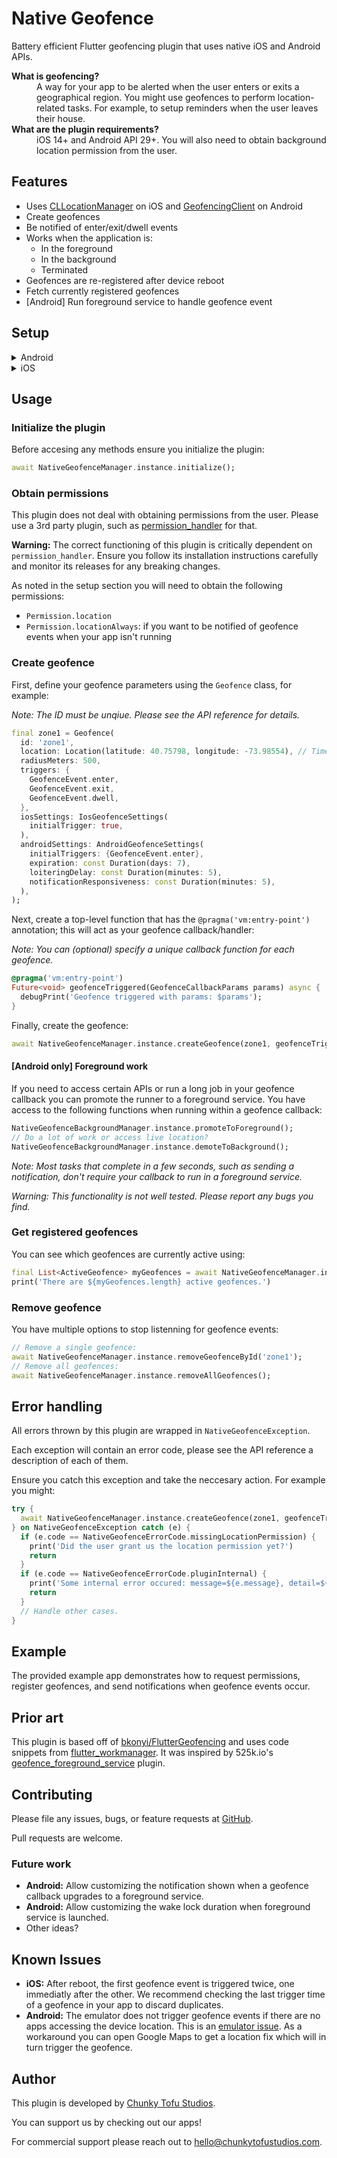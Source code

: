 # Native Geofence

Battery efficient Flutter geofencing plugin that uses native iOS and Android APIs.

<dl>
  <dt><b>What is geofencing?</b></dt>
  <dd>A way for your app to be alerted when the user enters or exits a geographical region. You might use geofences to perform location-related tasks. For example, to setup reminders when the user leaves their house.</dd>
  <dt><b>What are the plugin requirements?</b></dt>
  <dd>iOS 14+ and Android API 29+. You will also need to obtain background location permission from the user.</dd>
</dl>

## Features

* Uses [CLLocationManager](https://developer.apple.com/documentation/corelocation/cllocationmanager) on iOS and [GeofencingClient](https://developer.android.com/develop/sensors-and-location/location/geofencing) on Android
* Create geofences
* Be notified of enter/exit/dwell events
* Works when the application is:
  * In the foreground
  * In the background
  * Terminated
* Geofences are re-registered after device reboot
* Fetch currently registered geofences
* [Android] Run foreground service to handle geofence event

## Setup

<details>
<summary>Android</summary>

### Android

1. Upgrade to Kotlin `1.9.25` or later

Follow the guide [here](https://docs.flutter.dev/release/breaking-changes/kotlin-version) to ensure your Kotlin version is at least `1.9.25`.

The latest Kotlin version can be found [here](https://mvnrepository.com/artifact/org.jetbrains.kotlin.android/org.jetbrains.kotlin.android.gradle.plugin). Note that as of Jan 2025 Flutter does not work well with Kotlin 2+.

NOTE: You may also need Gradle 8+ to use this plugin. See this [issue](https://github.com/ChunkyTofuStudios/native_geofence/issues/4).

2. Set your `minSdkVersion` to `26` or above.

*Explanation: If you need to support prior Android builds it might be possible to accommodate this. Please send a PR or file a bug.*

See the [example plugin](https://github.com/ChunkyTofuStudios/native_geofence/blob/main/example/android/app/src/main/AndroidManifest.xml) for a full demonstration.

3. In your `AndroidManifest.xml` add the following lines right before `</application>`:

```xml
<!-- Used by plugin: native_geofence -->
<receiver android:name="com.chunkytofustudios.native_geofence.receivers.NativeGeofenceBroadcastReceiver"
          android:exported="true"/>
<receiver android:name="com.chunkytofustudios.native_geofence.receivers.NativeGeofenceRebootBroadcastReceiver"
          android:exported="true">
    <intent-filter>
        <action android:name="android.intent.action.BOOT_COMPLETED"></action>
    </intent-filter>
</receiver>
<service android:name="com.chunkytofustudios.native_geofence.NativeGeofenceForegroundService"
          android:permission="android.permission.BIND_JOB_SERVICE" android:exported="true"/>
```

*Explanation: The `NativeGeofenceBroadcastReceiver` is used to listen for geofence events the Android OS sends. The `NativeGeofenceRebootBroadcastReceiver` runs after device reboot and re-registers geofences (this is required since Android doesn't retain them). Finally, `NativeGeofenceForegroundService` is utilized when you want to run a foreground service when handling a geofence callback.*

4. In the same file declare the neccesary permissions before the `<application ...` line:

```xml
<!-- Used by plugin: native_geofence -->
<uses-permission android:name="android.permission.ACCESS_COARSE_LOCATION"/>
<uses-permission android:name="android.permission.ACCESS_FINE_LOCATION"/>
<uses-permission android:name="android.permission.ACCESS_BACKGROUND_LOCATION" />
<uses-permission android:name="android.permission.RECEIVE_BOOT_COMPLETED"/>
<uses-permission android:name="android.permission.WAKE_LOCK"/>
```

*Explanation: The coarse and fine locations are required to create a geofence. The background location permission is [also required](https://developer.android.com/develop/sensors-and-location/location/geofencing#RequestGeofences) for geofence creation on Android API level 29+. The boot completed permission is required to re-register geofences after reboot. The wake lock permission is only required if you need to run foreground services to respond to geofence events.*

</details>

<details>
<summary>iOS</summary>
 
### iOS

1. Migrate your app to Swift

If your app is using Objective-C you will need to migrate to Swift. [Here is a guide](https://medium.com/@serge_shkurko/50-shades-of-pain-or-how-to-migrate-a-flutter-project-from-objective-c-to-swift-76ada31ab0e3) you can follow.

2. In your `Info.plist` add the following key-value pairs:

```xml
<key>NSLocationWhenInUseUsageDescription</key>
<string>USER_VISIBLE_STRING__DESCRIBE_HOW_YOUR_APP_USES_LOCATION.</string>
<key>NSLocationAlwaysAndWhenInUseUsageDescription</key>
<string>USER_VISIBLE_STRING__DESCRIBE_HOW_YOUR_APP_USES_BACKGROUND_LOCATION.</string>
```

*Explanation: The in-use location permission is required to create geofences. The always location permission is [required](https://dwirandyh.medium.com/deep-dive-into-core-location-in-ios-geofencing-region-monitoring-7846802c968e) if you want to be notified of geofence events when your app isn't running.*

3. Update your AppDelegate to call `NativeGeofencePlugin`:

<details>
<summary>Swift</summary>

#### Swift

In your `AppDelegate.swift` file import the plugin:

```swift
import native_geofence
```

and add the following near the top of the `application` function:

```swift
// Used by plugin: native_geofence
NativeGeofencePlugin.setPluginRegistrantCallback { registry in
    GeneratedPluginRegistrant.register(with: registry)
}
```

</details>

<details>
<summary>Objective-C</summary>

#### Objective-C

In your `AppDelegate.m` file import the plugin and define the `registerPlugins` function:

```objc
#import <native_geofence/NativeGofencePlugin.h>

void registerPlugins(NSObject<FlutterPluginRegistry>* registry) {
  [GeneratedPluginRegistrant registerWithRegistry:registry];
}
```

and add the following within the `application(_:didFinishLaunchingWithOptions:)` function:

```objc
// Used by plugin: native_geofence
[NativeGofencePlugin setPluginRegistrantCallback:registerPlugins];
```

</details>

<br>

3. Set your iOS version to `14.0` or above.

You can do so in your `Podfile` by adding the line `platform :ios, '14.0'`.

*Explanation: If you need to support prior iOS builds it might be possible to accommodate this. Please send a PR or file a bug.*

See the [example plugin](https://github.com/ChunkyTofuStudios/native_geofence/tree/main/example/ios/Runner) for a full demonstration.

</details>

## Usage

### Initialize the plugin

Before accesing any methods ensure you initialize the plugin:

```dart
await NativeGeofenceManager.instance.initialize();
```

### Obtain permissions

This plugin does not deal with obtaining permissions from the user. Please use a 3rd party plugin, such as [permission_handler](https://pub.dev/packages/permission_handler) for that.

**Warning:** The correct functioning of this plugin is critically dependent on `permission_handler`. Ensure you follow its installation instructions carefully and monitor its releases for any breaking changes.

As noted in the setup section you will need to obtain the following permissions:

* `Permission.location`
* `Permission.locationAlways`: if you want to be notified of geofence events when your app isn't running

### Create geofence

First, define your geofence parameters using the `Geofence` class, for example:

*Note: The ID must be unqiue. Please see the API reference for details.*

```dart
final zone1 = Geofence(
  id: 'zone1',
  location: Location(latitude: 40.75798, longitude: -73.98554), // Times Square
  radiusMeters: 500,
  triggers: {
    GeofenceEvent.enter,
    GeofenceEvent.exit,
    GeofenceEvent.dwell,
  },
  iosSettings: IosGeofenceSettings(
    initialTrigger: true,
  ),
  androidSettings: AndroidGeofenceSettings(
    initialTriggers: {GeofenceEvent.enter},
    expiration: const Duration(days: 7),
    loiteringDelay: const Duration(minutes: 5),
    notificationResponsiveness: const Duration(minutes: 5),
  ),
);
```

Next, create a top-level function that has the `@pragma('vm:entry-point')` annotation; this will act as your geofence callback/handler:

*Note: You can (optional) specify a unique callback function for each geofence.*

```dart
@pragma('vm:entry-point')
Future<void> geofenceTriggered(GeofenceCallbackParams params) async {
  debugPrint('Geofence triggered with params: $params');
}
```

Finally, create the geofence:

```dart
await NativeGeofenceManager.instance.createGeofence(zone1, geofenceTriggered);
```

#### [Android only] Foreground work

If you need to access certain APIs or run a long job in your geofence callback you can promote the runner to a foreground service. You have access to the following functions when running within a geofence callback:

```dart
NativeGeofenceBackgroundManager.instance.promoteToForeground();
// Do a lot of work or access live location?
NativeGeofenceBackgroundManager.instance.demoteToBackground();
```

*Note: Most tasks that complete in a few seconds, such as sending a notification, don't require your callback to run in a foreground service.*

*Warning: This functionality is not well tested. Please report any bugs you find.*

### Get registered geofences

You can see which geofences are currently active using:

```dart
final List<ActiveGeofence> myGeofences = await NativeGeofenceManager.instance.getRegisteredGeofences();
print('There are ${myGeofences.length} active geofences.')
```

### Remove geofence

You have multiple options to stop listenning for geofence events:

```dart
// Remove a single geofence:
await NativeGeofenceManager.instance.removeGeofenceById('zone1');
// Remove all geofences:
await NativeGeofenceManager.instance.removeAllGeofences();
```

## Error handling

All errors thrown by this plugin are wrapped in `NativeGeofenceException`.

Each exception will contain an error code, please see the API reference a description of each of them.

Ensure you catch this exception and take the neccesary action. For example you might:

```dart
try {
  await NativeGeofenceManager.instance.createGeofence(zone1, geofenceTriggered);
} on NativeGeofenceException catch (e) {
  if (e.code == NativeGeofenceErrorCode.missingLocationPermission) {
    print('Did the user grant us the location permission yet?')
    return
  }
  if (e.code == NativeGeofenceErrorCode.pluginInternal) {
    print('Some internal error occured: message=${e.message}, detail=${e.details}, stackTrace=${e.stacktrace}')
    return
  }
  // Handle other cases.
}
```

## Example

The provided example app demonstrates how to request permissions, register geofences, and send notifications when geofence events occur.

## Prior art

This plugin is based off of [bkonyi/FlutterGeofencing](https://github.com/bkonyi/FlutterGeofencing) and uses code snippets from [flutter_workmanager](https://github.com/fluttercommunity/flutter_workmanager). It was inspired by 525k.io's [geofence_foreground_service](https://pub.dev/packages/geofence_foreground_service) plugin.

## Contributing

Please file any issues, bugs, or feature requests at [GitHub](https://github.com/ChunkyTofuStudios/native_geofence/issues).

Pull requests are welcome.

### Future work

* **Android:** Allow customizing the notification shown when a geofence callback upgrades to a foreground service.
* **Android:** Allow customizing the wake lock duration when foreground service is launched.
* Other ideas?

## Known Issues

* **iOS:** After reboot, the first geofence event is triggered twice, one immediatly after the other. We recommend checking the last trigger time of a geofence in your app to discard duplicates.
* **Android:** The emulator does not trigger geofence events if there are no apps accessing the device location. This is an [emulator issue](https://www.b4x.com/android/forum/threads/solved-sanity-check-does-the-android-emulator-work-with-geofences.139196/page-2#post-881415). As a workaround you can open Google Maps to get a location fix which will in turn trigger the geofence.

## Author

This plugin is developed by [Chunky Tofu Studios](https://chunkytofustudios.com).

You can support us by checking out our apps!

For commercial support please reach out to hello@chunkytofustudios.com.
